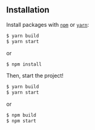 ## Installation

Install packages with [`npm`](https://www.npmjs.com/) or [`yarn`](https://yarnpkg.com/en/):


  ```bash
$ yarn build
$ yarn start
  ```
  
or

```bash
$ npm install
```

Then, start the project!
  
  ```bash
$ yarn build
$ yarn start
  ```
  
or

  ```bash
$ npm build
$ npm start
  ```
